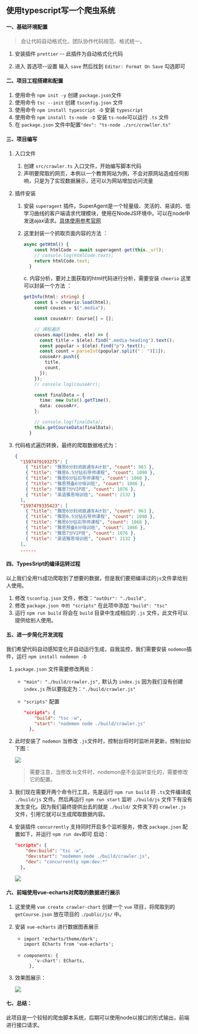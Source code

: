 ## 使用typescript写一个爬虫系统

#### 一、基础环境配置

> 会让代码自动格式化，团队协作代码规范、格式统一。

1. 安装插件 `prettier` -- 此插件为自动格式化代码

2. 进入 首选项--设置 输入 `save` 然后找到 `Editor: Format On Save` 勾选即可

#### 二、项目工程搭建和配置

1. 使用命令 `npm init -y` 创建 `package.json`文件
2. 使用命令 `tsc --init` 创建 `tsconfig.json` 文件
3. 使用命令 `npm install typescript -D` 安装 `typescript`
4. 使用命令 `npm install ts-node -D` 安装 `ts-node`可以运行 `.ts` 文件
5. 在 `package.json` 文件中配置`"dev": "ts-node ./src/crowller.ts"`

#### 三、项目编写

1. 入口文件

   1. 创建 `src/crawler.ts` 入口文件，开始编写脚本代码
   2. 声明要爬取的网页，本例以一个教育网站为例，不会对原网站造成任何影响，只是为了实现数据展示，还可以为网站增加访问流量

2. 插件安装

   1. 安装 `superagent` 插件。SuperAgent是一个轻量级、灵活的、易读的、低学习曲线的客户端请求代理模块，使用在NodeJS环境中。可以在node中发送ajax请求。[具体使用参考官网](https://visionmedia.github.io/superagent/)

   2. 这里封装一个抓取页面内容的方法 ：

      ```typescript
      async getHtml() {
          const htmlCode = await superagent.get(this._url);
          // console.log(htmlCode.text);
          return htmlCode.text;
        }
      ```

      c. 内容分析，要对上面获取的html代码进行分析，需要安装 `cheerio` 这里可以封装一个方法 ：

      ```typescript
      getInfo(html: string) {
          const $ = cheerio.load(html);
          const couses = $(".media");
      
          const couseArr: Course[] = [];
      
          // 课程遍历
          couses.map((index, ele) => {
            const title = $(ele).find(".media-heading").text();
            const popular = $(ele).find("p").text();
            const count = parseInt(popular.split("： ")[1]);
            couseArr.push({
              title,
              count,
            });
          });
          // console.log(couseArr);
      
          const finalData = {
            time: new Date().getTime(),
            data: couseArr,
          };
      
          // console.log(finalData);
          this.getCourseData(finalData);
        }
      ```

3. 代码格式遍历转换，最终的爬取数据格式为：

   ```json
   {
     "1597479193275": [
       { "title": "雅思6分封闭直通车A计划", "count": 963 },
       { "title": "雅思6.5分钻石导师课程", "count": 1090 },
       { "title": "雅思6分钻石导师课程", "count": 1068 },
       { "title": "雅思预备6分培训班", "count": 1086 },
       { "title": "雅思7分VIP班", "count": 1076 },
       { "title": "英语雅思培训班", "count": 2132 }
     ],
     "1597479335423": [
       { "title": "雅思6分封闭直通车A计划", "count": 963 },
       { "title": "雅思6.5分钻石导师课程", "count": 1090 },
       { "title": "雅思6分钻石导师课程", "count": 1068 },
       { "title": "雅思预备6分培训班", "count": 1086 },
       { "title": "雅思7分VIP班", "count": 1076 },
       { "title": "英语雅思培训班", "count": 2132 }
     ],
     ......
   ```

#### 四、TypesSript的编译运转过程

以上我们全用`TS`成功爬取到了想要的数据，但是我们要把编译过的`js`文件拿给别人使用。

1. 修改 `tsconfig.json` 文件，修改：`"outDir": "./build",`
2. 修改 `package.json 中的 "scripts"` 在此项中添加 `"build": "tsc"`
3. 运行 `npm run build` 将会在 `build` 目录中生成相应的 `.js` 文件，此文件可以提供给别人使用。

#### 五、进一步简化开发流程

我们希望代码自动感知变化并自动运行生成，自我监控，我们需要安装 `nodemon`插件，运行 `npm install nodemon -D`

1. `package.json` 文件需要修改两处：

   * `"main": "./build/crawler.js",` 默认为 `index.js` 因为我们没有创建 `index.js` 所以要指定为：`"./build/crawler.js"`

   * `"scripts"` 配置

     ```json
     "scripts": {
         "build": "tsc -w",
         "start": "nodemon node ./build/crawler.js"
       },
     ```

2. 此时安装了 `nodemon` 当修改 `.js`文件时，控制台将时时监听并更新，控制台如下图：

   ![](https://github.com/zockbell/crawler/raw/master/crawler_chart/src/assets/1.png)

   > 需要注意，当修改.ts文件时，nodemon是不会监听变化的，需要修改它的配置。

3. 我们现在需要开两个命令行工具，先是运行 `npm run build` 将 `.ts`文件编译成 `./build/js` 文件。然后再运行 `npm run start` 监听 `./build/js` 文件下有没有发生变化。因为我们最终提供出去的就是 `./build/` 文件夹下的 `crawler.js` 文件，引用它就可以生成爬取数据内容。

4. 安装插件 `concurrently` 支持同时开启多个监听服务，修改 `package.json` 配置如下，并运行 `npm run dev`即可 启动：

   ```json
   "scripts": {
       "dev:build": "tsc -w",
       "dev:start": "nodemon node ./build/crawler.js",
       "dev": "concurrently npm:dev:*"
     },
   ```

   ![](https://github.com/zockbell/crawler/raw/master/crawler_chart/src/assets/2.png)

#### 六、前端使用vue-echarts对爬取的数据进行展示

1. 这里使用 `vue create crawler-chart` 创建一个 `vue` 项目，将爬取到的 `getCourse.json` 放在项目的 `./public/js/` 中。

2. 安装  `vue-echarts` 进行数据图表展示

   * ```vue
     import 'echarts/theme/dark';
     import ECharts from 'vue-echarts';
     ```

   * ```
     components: {
         'v-chart': ECharts,
       },
     ```

3. 效果图展示：

   ![](https://github.com/zockbell/crawler/raw/master/crawler_chart/src/assets/3.png)

#### 七、总结：

此项目是一个较轻的爬虫脚本系统，后期可以使用node以接口的形式输出，前端进行接口请求。